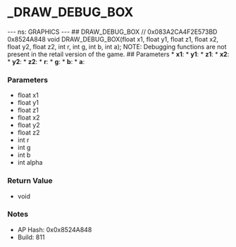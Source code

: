 # _DRAW_DEBUG_BOX

--- ns: GRAPHICS --- ## DRAW_DEBUG_BOX  // 0x083A2CA4F2E573BD 0x8524A848 void DRAW_DEBUG_BOX(float x1, float y1, float z1, float x2, float y2, float z2, int r, int g, int b, int a);  NOTE: Debugging functions are not present in the retail version of the game.  ## Parameters * **x1**: * **y1**: * **z1**: * **x2**: * **y2**: * **z2**: * **r**: * **g**: * **b**: * **a**:

### Parameters
* float x1
* float y1
* float z1
* float x2
* float y2
* float z2
* int r
* int g
* int b
* int alpha

### Return Value
* void

### Notes
* AP Hash: 0x0x8524A848
* Build: 811

